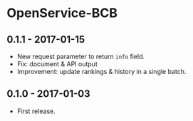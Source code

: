 OpenService-BCB
===============

0.1.1 - 2017-01-15
------------------

- New request parameter to return `info` field.
- Fix: document & API output
- Improvement: update rankings & history in a single batch.


0.1.0 - 2017-01-03
------------------

- First release.
